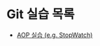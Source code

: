 # Git 실습 목록 

- [AOP 실습 (e.g. StopWatch)](https://github.com/SuJeong68/spring-core-prac/tree/feature/%231_AOP_StopWatch)
